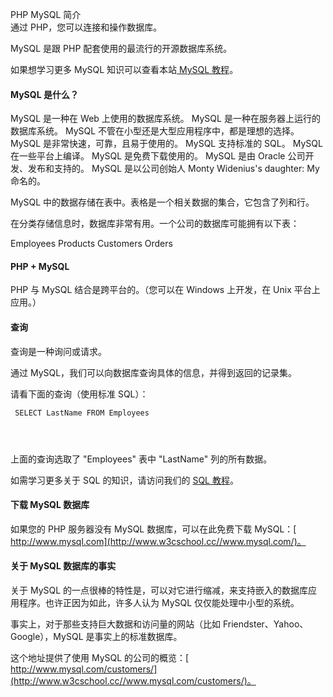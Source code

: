  PHP MySQL 简介  
通过 PHP，您可以连接和操作数据库。

 MySQL 是跟 PHP 配套使用的最流行的开源数据库系统。

 如果想学习更多 MySQL 知识可以查看本站[ MySQL 教程](http://www.w3cschool.cc/mysql/mysql-tutorial.html)。

 

#### MySQL 是什么？

 
MySQL 是一种在 Web 上使用的数据库系统。
 MySQL 是一种在服务器上运行的数据库系统。
 MySQL 不管在小型还是大型应用程序中，都是理想的选择。
 MySQL 是非常快速，可靠，且易于使用的。
 MySQL 支持标准的 SQL。
 MySQL 在一些平台上编译。
 MySQL 是免费下载使用的。
 MySQL 是由 Oracle 公司开发、发布和支持的。
 MySQL 是以公司创始人 Monty Widenius's daughter: My 命名的。
 
MySQL 中的数据存储在表中。表格是一个相关数据的集合，它包含了列和行。

 在分类存储信息时，数据库非常有用。一个公司的数据库可能拥有以下表：

 
Employees
 Products
 Customers
 Orders
 


#### PHP + MySQL

 
PHP 与 MySQL 结合是跨平台的。（您可以在 Windows 上开发，在 Unix 平台上应用。）
 


#### 查询

 查询是一种询问或请求。

 通过 MySQL，我们可以向数据库查询具体的信息，并得到返回的记录集。

 请看下面的查询（使用标准 SQL）：

 
```
 SELECT LastName FROM Employees 




```
 上面的查询选取了 "Employees" 表中 "LastName" 列的所有数据。

 如需学习更多关于 SQL 的知识，请访问我们的 [SQL 教程](#)。

 

#### 下载 MySQL 数据库

 如果您的 PHP 服务器没有 MySQL 数据库，可以在此免费下载 MySQL：[ http://www.mysql.com](http://www.w3cschool.cc//www.mysql.com/)。



 

#### 关于 MySQL 数据库的事实

 关于 MySQL 的一点很棒的特性是，可以对它进行缩减，来支持嵌入的数据库应用程序。也许正因为如此，许多人认为 MySQL 仅仅能处理中小型的系统。

 事实上，对于那些支持巨大数据和访问量的网站（比如 Friendster、Yahoo、Google），MySQL 是事实上的标准数据库。

 这个地址提供了使用 MySQL 的公司的概览：[ http://www.mysql.com/customers/](http://www.w3cschool.cc//www.mysql.com/customers/)。

 

